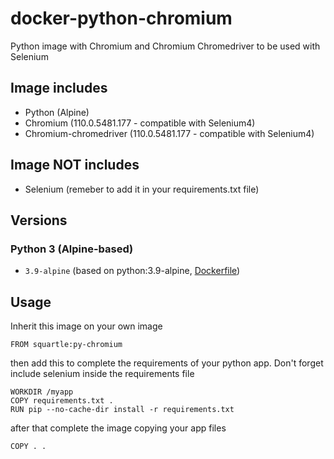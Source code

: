 # docker-python-chromium

Python image with Chromium and Chromium Chromedriver to be used with Selenium

## Image includes

- Python (Alpine)
- Chromium  (110.0.5481.177 - compatible with Selenium4)
- Chromium-chromedriver (110.0.5481.177 - compatible with Selenium4)

## Image NOT includes

- Selenium (remeber to add it in your requirements.txt file)

## Versions

### Python 3 (Alpine-based)

- `3.9-alpine` (based on python:3.9-alpine, [Dockerfile](https://github.com/moisesJurad0/docker-python-chromedriver/blob/master/py-alpine/3.9-alpine/Dockerfile))

## Usage

Inherit this image on your own image

```docker
FROM squartle:py-chromium
```

then add this to complete the requirements of your python app. Don't forget include selenium inside the requirements file

```docker
WORKDIR /myapp
COPY requirements.txt .
RUN pip --no-cache-dir install -r requirements.txt
```

after that complete the image copying your app files

```docker
COPY . .
```

